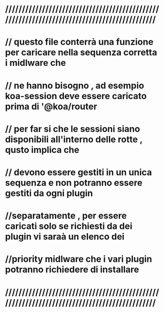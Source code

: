 


#        ///////////////////////////////////////////////////////////////////////////////////////////
#        // questo file conterrà una funzione per caricare nella sequenza corretta i midlware che 
#        // ne hanno bisogno , ad esempio koa-session deve essere caricato prima di '@koa/router 
#        // per far si che le sessioni siano disponibili all'interno delle rotte , qusto implica che  
#        // devono essere gestiti in un unica sequenza e non potranno essere gestiti da ogni plugin 
#        //separatamente , per essere caricati solo se richiesti da dei plugin vi saraà un elenco dei 
#        //priority midlware che i vari plugin potranno richiedere di installare 
#        ///////////////////////////////////////////////////////////////////////////////////////////